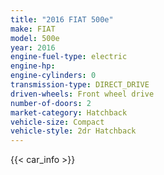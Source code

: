 ```yaml
---
title: "2016 FIAT 500e"
make: FIAT
model: 500e
year: 2016
engine-fuel-type: electric
engine-hp: 
engine-cylinders: 0
transmission-type: DIRECT_DRIVE
driven-wheels: Front wheel drive
number-of-doors: 2
market-category: Hatchback
vehicle-size: Compact
vehicle-style: 2dr Hatchback
---
```


{{< car_info >}}
